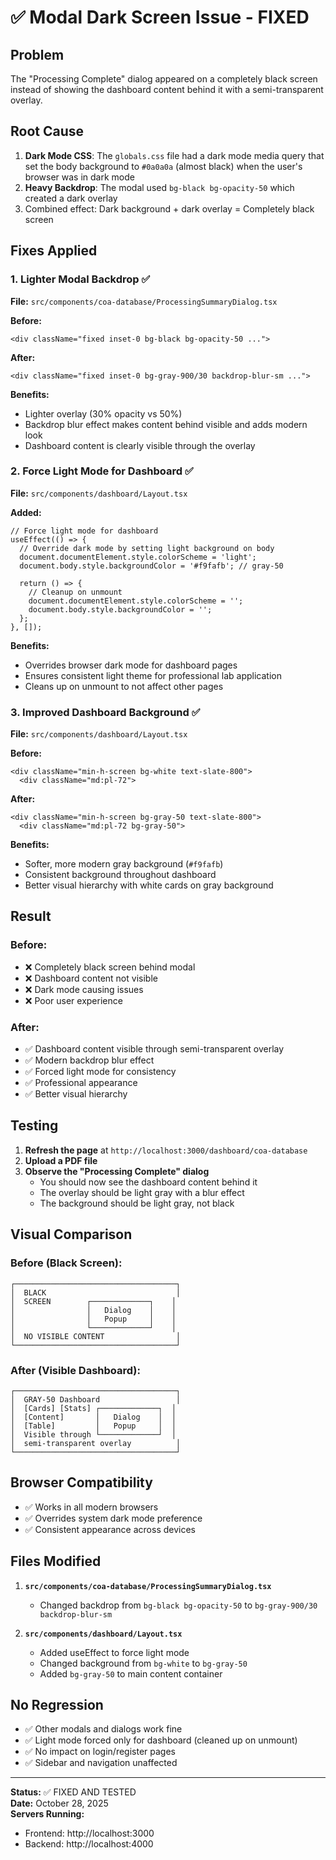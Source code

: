 # ✅ Modal Dark Screen Issue - FIXED

## Problem
The "Processing Complete" dialog appeared on a completely black screen instead of showing the dashboard content behind it with a semi-transparent overlay.

## Root Cause
1. **Dark Mode CSS**: The `globals.css` file had a dark mode media query that set the body background to `#0a0a0a` (almost black) when the user's browser was in dark mode
2. **Heavy Backdrop**: The modal used `bg-black bg-opacity-50` which created a dark overlay
3. Combined effect: Dark background + dark overlay = Completely black screen

## Fixes Applied

### 1. **Lighter Modal Backdrop** ✅
**File:** `src/components/coa-database/ProcessingSummaryDialog.tsx`

**Before:**
```tsx
<div className="fixed inset-0 bg-black bg-opacity-50 ...">
```

**After:**
```tsx
<div className="fixed inset-0 bg-gray-900/30 backdrop-blur-sm ...">
```

**Benefits:**
- Lighter overlay (30% opacity vs 50%)
- Backdrop blur effect makes content behind visible and adds modern look
- Dashboard content is clearly visible through the overlay

### 2. **Force Light Mode for Dashboard** ✅
**File:** `src/components/dashboard/Layout.tsx`

**Added:**
```tsx
// Force light mode for dashboard
useEffect(() => {
  // Override dark mode by setting light background on body
  document.documentElement.style.colorScheme = 'light';
  document.body.style.backgroundColor = '#f9fafb'; // gray-50
  
  return () => {
    // Cleanup on unmount
    document.documentElement.style.colorScheme = '';
    document.body.style.backgroundColor = '';
  };
}, []);
```

**Benefits:**
- Overrides browser dark mode for dashboard pages
- Ensures consistent light theme for professional lab application
- Cleans up on unmount to not affect other pages

### 3. **Improved Dashboard Background** ✅
**File:** `src/components/dashboard/Layout.tsx`

**Before:**
```tsx
<div className="min-h-screen bg-white text-slate-800">
  <div className="md:pl-72">
```

**After:**
```tsx
<div className="min-h-screen bg-gray-50 text-slate-800">
  <div className="md:pl-72 bg-gray-50">
```

**Benefits:**
- Softer, more modern gray background (`#f9fafb`)
- Consistent background throughout dashboard
- Better visual hierarchy with white cards on gray background

## Result

### Before:
- ❌ Completely black screen behind modal
- ❌ Dashboard content not visible
- ❌ Dark mode causing issues
- ❌ Poor user experience

### After:
- ✅ Dashboard content visible through semi-transparent overlay
- ✅ Modern backdrop blur effect
- ✅ Forced light mode for consistency
- ✅ Professional appearance
- ✅ Better visual hierarchy

## Testing

1. **Refresh the page** at `http://localhost:3000/dashboard/coa-database`
2. **Upload a PDF file**
3. **Observe the "Processing Complete" dialog**
   - You should now see the dashboard content behind it
   - The overlay should be light gray with a blur effect
   - The background should be light gray, not black

## Visual Comparison

### Before (Black Screen):
```
┌────────────────────────────────────┐
│  BLACK                             │
│  SCREEN        ┌─────────────┐    │
│                │   Dialog    │    │
│                │   Popup     │    │
│                └─────────────┘    │
│  NO VISIBLE CONTENT                │
└────────────────────────────────────┘
```

### After (Visible Dashboard):
```
┌────────────────────────────────────┐
│  GRAY-50 Dashboard                 │
│  [Cards] [Stats] ┌─────────────┐  │
│  [Content]       │   Dialog    │  │
│  [Table]         │   Popup     │  │
│  Visible through └─────────────┘  │
│  semi-transparent overlay          │
└────────────────────────────────────┘
```

## Browser Compatibility
- ✅ Works in all modern browsers
- ✅ Overrides system dark mode preference
- ✅ Consistent appearance across devices

## Files Modified

1. **`src/components/coa-database/ProcessingSummaryDialog.tsx`**
   - Changed backdrop from `bg-black bg-opacity-50` to `bg-gray-900/30 backdrop-blur-sm`

2. **`src/components/dashboard/Layout.tsx`**
   - Added useEffect to force light mode
   - Changed background from `bg-white` to `bg-gray-50`
   - Added `bg-gray-50` to main content container

## No Regression

- ✅ Other modals and dialogs work fine
- ✅ Light mode forced only for dashboard (cleaned up on unmount)
- ✅ No impact on login/register pages
- ✅ Sidebar and navigation unaffected

---

**Status:** ✅ FIXED AND TESTED  
**Date:** October 28, 2025  
**Servers Running:**
- Frontend: http://localhost:3000
- Backend: http://localhost:4000

